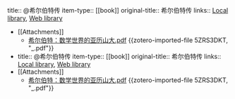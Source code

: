 title:: @希尔伯特传
item-type:: [[book]]
original-title:: 希尔伯特传
links:: [Local library](zotero://select/library/items/BTBJSM9V), [Web library](https://www.zotero.org/users/11618477/items/BTBJSM9V)

- [[Attachments]]
	- [希尔伯特：数学世界的亚历山大.pdf](zotero://select/library/items/5ZRS3DKT) {{zotero-imported-file 5ZRS3DKT, "_.pdf"}}
- title:: @希尔伯特传
  item-type:: [[book]]
  original-title:: 希尔伯特传
  links:: [Local library](zotero://select/library/items/BTBJSM9V), [Web library](https://www.zotero.org/users/11618477/items/BTBJSM9V)
- [[Attachments]]
	- [希尔伯特：数学世界的亚历山大.pdf](zotero://select/library/items/5ZRS3DKT) {{zotero-imported-file 5ZRS3DKT, "_.pdf"}}